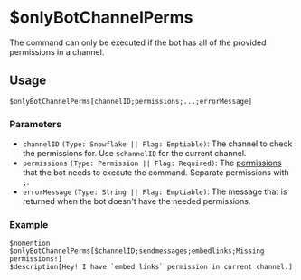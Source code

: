 # $onlyBotChannelPerms
The command can only be executed if the bot has all of the provided permissions in a channel.

## Usage
```
$onlyBotChannelPerms[channelID;permissions;...;errorMessage]
```

### Parameters 
- `channelID` `(Type: Snowflake || Flag: Emptiable)`: The channel to check the permissions for. Use `$channelID` for the current channel.
- `permissions` `(Type: Permission || Flag: Required)`: The [permissions](../resources/permissions.md) that the bot needs to execute the command. Separate permissions with `;`.
- `errorMessage` `(Type: String || Flag: Emptiable)`: The message that is returned when the bot doesn't have the needed permissions.

### Example
```
$nomention
$onlyBotChannelPerms[$channelID;sendmessages;embedlinks;Missing permissions!]
$description[Hey! I have `embed links` permission in current channel.]
```
